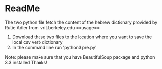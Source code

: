 # ReadMe
The two python file fetch the content of the hebrew dictionary provided by Rutie Adler from ivrit.berkeley.edu
==usage==
1. Download these two files to the location where you want to save the local csv verb dictionary
2. In the command line run 'python3 pre.py'

Note: please make sure that you have BeautifulSoup package and python 3.3 installed
Thanks!
